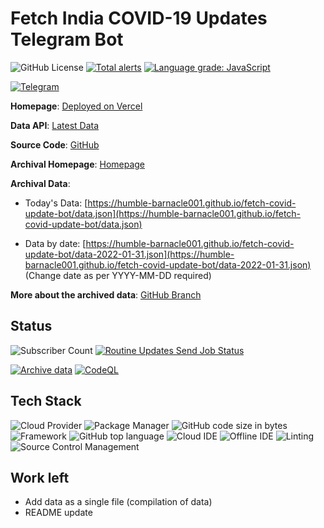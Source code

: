 # Fetch India COVID-19 Updates Telegram Bot

![GitHub License](https://img.shields.io/github/license/humble-barnacle001/fetch-covid-update-bot) [![Total alerts](https://img.shields.io/lgtm/alerts/g/humble-barnacle001/fetch-covid-update-bot.svg?logo=lgtm&logoWidth=18)](https://lgtm.com/projects/g/humble-barnacle001/fetch-covid-update-bot/alerts/) [![Language grade: JavaScript](https://img.shields.io/lgtm/grade/javascript/g/humble-barnacle001/fetch-covid-update-bot.svg?logo=lgtm&logoWidth=18)](https://lgtm.com/projects/g/humble-barnacle001/fetch-covid-update-bot/context:javascript)

[![Telegram](https://img.shields.io/badge/Try%20On-Telegram-2CA5E0?logo=telegram&logoColor=white&style=for-the-badge)](https://t.me/covid19_india_updates_bot)

**Homepage**: [Deployed on Vercel](https://fetch-covid-update-bot.vercel.app/)

**Data API**: [Latest Data](https://fetch-covid-update-bot.vercel.app/api/data)

**Source Code**: [GitHub](https://github.com/humble-barnacle001/fetch-covid-update-bot/)

**Archival Homepage**: [Homepage](https://humble-barnacle001.github.io/fetch-covid-update-bot/)

**Archival Data**:

- Today's Data: [https://humble-barnacle001.github.io/fetch-covid-update-bot/data.json](https://humble-barnacle001.github.io/fetch-covid-update-bot/data.json)

- Data by date: [https://humble-barnacle001.github.io/fetch-covid-update-bot/data-2022-01-31.json](https://humble-barnacle001.github.io/fetch-covid-update-bot/data-2022-01-31.json) (Change date as per YYYY-MM-DD required) 

**More about the archived data**: [GitHub Branch](https://github.com/humble-barnacle001/fetch-covid-update-bot/tree/gh-pages)

## Status

![Subscriber Count](https://img.shields.io/endpoint?url=https%3A%2F%2Ffetch-covid-update-bot.vercel.app%2Fapi%2Fbadge%2Fsubscribers) [![Routine Updates Send Job Status](https://github.com/humble-barnacle001/fetch-covid-update-bot/actions/workflows/sendUpdates.yml/badge.svg?event=schedule)](https://github.com/humble-barnacle001/fetch-covid-update-bot/actions/workflows/sendUpdates.yml)

[![Archive data](https://github.com/humble-barnacle001/fetch-covid-update-bot/actions/workflows/archive.yml/badge.svg)](https://github.com/humble-barnacle001/fetch-covid-update-bot/actions/workflows/archive.yml) [![CodeQL](https://github.com/humble-barnacle001/fetch-covid-update-bot/actions/workflows/codeql-analysis.yml/badge.svg)](https://github.com/humble-barnacle001/fetch-covid-update-bot/actions/workflows/codeql-analysis.yml)

## Tech Stack

![Cloud Provider](https://img.shields.io/badge/Vercel-000000?style=flat&logo=vercel&logoColor=white) ![Package Manager](https://img.shields.io/badge/npm-CB3837?style=flat&logo=npm&logoColor=white) ![GitHub code size in bytes](https://img.shields.io/github/languages/code-size/humble-barnacle001/fetch-covid-update-bot) ![Framework](https://img.shields.io/badge/Next.js-111111?logo=nextdotjs)  ![GitHub top language](https://img.shields.io/github/languages/top/humble-barnacle001/fetch-covid-update-bot) ![Cloud IDE](https://img.shields.io/badge/Gitpod-000000?logo=gitpod&logoColor=#FFAE33) ![Offline IDE](https://img.shields.io/badge/Visual_Studio_Code-0078D4?logo=visual%20studio%20code&logoColor=white) ![Linting](https://img.shields.io/badge/prettier-1A2C34?logo=prettier&logoColor=F7BA3E) ![Source Control Management](https://img.shields.io/badge/GIT-E44C30?logo=git&logoColor=white)

## Work left

-   Add data as a single file (compilation of data)
-   README update
